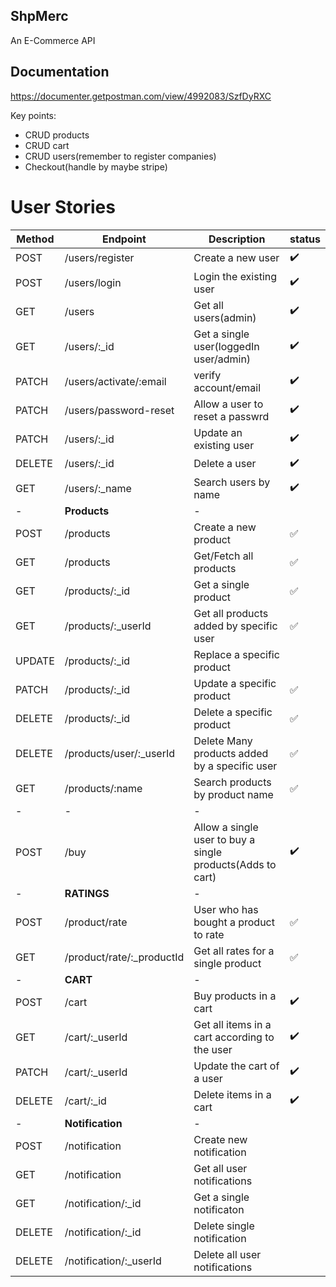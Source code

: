 ## ShpMerc
An E-Commerce API

## Documentation
https://documenter.getpostman.com/view/4992083/SzfDyRXC


Key points:
- CRUD products
- CRUD cart
- CRUD users(remember to register companies)
- Checkout(handle by maybe stripe)

# User Stories
| Method | Endpoint | Description| status | 
| ------- | ------ | ------ | ----- | 
| POST | /users/register | Create a new user | ✔️ | 
| POST | /users/login | Login the existing user | ✔️ |
| GET | /users | Get all users(admin) | ✔️ |
| GET | /users/:_id | Get a single user(loggedIn user/admin) | ✔️ |
| PATCH | /users/activate/:email | verify account/email | ✔️ |
| PATCH | /users/password-reset | Allow a user to reset a passwrd| ✔️ |
| PATCH | /users/:_id | Update an existing user | ✔️ |
| DELETE | /users/:_id | Delete a user | ✔️ |
| GET | /users/:_name | Search users by name | ✔️ |
|- |**Products** | - |
| POST | /products | Create a new product |  ✅ |
| GET | /products | Get/Fetch all products |  ✅ |
| GET | /products/:_id | Get a single product |  ✅ |
| GET |/products/:_userId | Get all products added by specific user | ✅ |
| UPDATE | /products/:_id | Replace a specific product | 
| PATCH | /products/:_id | Update a specific product |  ✅ |
| DELETE | /products/:_id | Delete a specific product |  ✅ |
| DELETE | /products/user/:_userId | Delete Many products added by a specific user | ✅ |
| GET | /products/:name | Search products by product name | ✅ |
| - | - | - |
| POST | /buy | Allow a single user to buy a single products(Adds to cart)| ✔️ |
| - | **RATINGS** | - |
| POST | /product/rate | User who has bought a product to rate | ✅ |
| GET | /product/rate/:_productId | Get all rates for a single product | ✅ |
| - | **CART** | - |
| POST | /cart | Buy products in a cart | ✔️ |
| GET | /cart/:_userId | Get all items in a cart according to the user | ✔️ |
| PATCH | /cart/:_userId | Update the cart of a user | ✔️ |
| DELETE | /cart/:_id | Delete items in a cart | ✔️ |
| - | **Notification** | - |
| POST | /notification | Create new notification |
| GET | /notification | Get all user notifications |
| GET | /notification/:_id | Get a single notificaton |
| DELETE | /notification/:_id | Delete single notification | 
| DELETE | /notification/:_userId | Delete all user notifications | 

<!-- <table>
    <thead>
        <tr>
            <th>Layer 1</th>
            <th>Layer 2</th>
            <th>Layer 3</th>
        </tr>
    </thead>
    <tbody>
        <tr>
            <td rowspan=4>L1 Name</td>
            <td rowspan=2>L2 Name A</td>
            <td>L3 Name A</td>
        </tr>
        <tr>
            <td>L3 Name B</td>
        </tr>
        <tr>
            <td rowspan=2>L2 Name B</td>
            <td>L3 Name C</td>
        </tr>
        <tr>
            <td>L3 Name D</td>
        </tr>
    </tbody>
</table>
 -->
